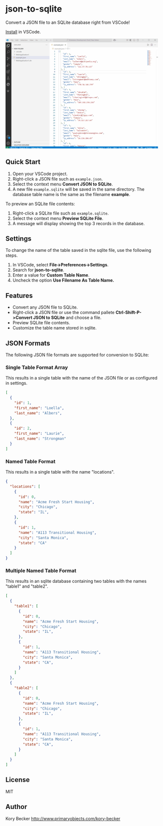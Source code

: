 # json-to-sqlite

Convert a JSON file to an SQLite database right from VSCode!

[Install](https://marketplace.visualstudio.com/items?itemName=primaryobjects.json-to-sqlite) in VSCode.

![Screenshot](images/jsontosqlite.gif)

## Quick Start

1. Open your VSCode project.
2. Right-click a JSON file such as `example.json`.
3. Select the context menu **Convert JSON to SQLite**.
4. A new file `example.sqlite` will be saved in the same directory. The database table name is the same as the filename **example**.

To preview an SQLite file contents:

1. Right-click a SQLite file such as `example.sqlite`.
2. Select the context menu **Preview SQLite File**.
3. A message will display showing the top 3 records in the database.

## Settings

To change the name of the table saved in the sqlite file, use the following steps.

1. In VSCode, select **File->Preferences->Settings**.
2. Search for **json-to-sqlite**.
3. Enter a value for **Custom Table Name**.
4. Uncheck the option **Use Filename As Table Name.**

## Features

- Convert any JSON file to SQLite.
- Right-click a JSON file or use the command pallete **Ctrl-Shift-P->Convert JSON to SQLite** and choose a file.
- Preview SQLite file contents.
- Customize the table name stored in sqlite.

## JSON Formats

The following JSON file formats are supported for conversion to SQLite:

### Single Table Format Array

This results in a single table with the name of the JSON file or as configured in settings.

```json
[
  {
    "id": 1,
    "first_name": "Loella",
    "last_name": "Albers",
  },
  {
    "id": 2,
    "first_name": "Laurie",
    "last_name": "Strongman"
  }
]
```

### Named Table Format

This results in a single table with the name "locations".

```json
{
  "locations": [
    {
      "id": 0,
      "name": "Acme Fresh Start Housing",
      "city": "Chicago",
      "state": "IL",
    },
    {
      "id": 1,
      "name": "A113 Transitional Housing",
      "city": "Santa Monica",
      "state": "CA"
    }
  ]
}
```

### Multiple Named Table Format

This results in an sqlite database containing two tables with the names "table1" and "table2".

```json
[
  {
    "table1": [
      {
        "id": 0,
        "name": "Acme Fresh Start Housing",
        "city": "Chicago",
        "state": "IL",
      },
      {
        "id": 1,
        "name": "A113 Transitional Housing",
        "city": "Santa Monica",
        "state": "CA",
      }
    ]
  },
  {
    "table2": [
      {
        "id": 0,
        "name": "Acme Fresh Start Housing",
        "city": "Chicago",
        "state": "IL",
      },
      {
        "id": 1,
        "name": "A113 Transitional Housing",
        "city": "Santa Monica",
        "state": "CA",
      }
    ]
  }
]
```

## License

MIT

## Author

Kory Becker http://www.primaryobjects.com/kory-becker
